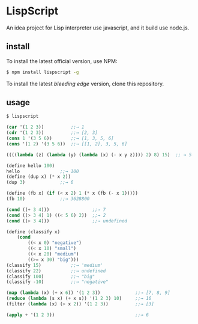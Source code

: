 # LispScript

An idea project for Lisp interpreter use javascript, and it build use node.js.

## install
To install the latest official version, use NPM:

```bash
$ npm install lispscript -g
```

To install the latest _bleeding edge_ version, clone this repository.


## usage

```bash
$ lispscript
```

```lisp
(car '(1 2 3))          ;;→ 1
(cdr '(1 2 3))          ;;→ [2, 3]
(cons 1 '(3 5 6))       ;;→ [1, 3, 5, 6]
(cons '(1 2) '(3 5 6))  ;;→ [[1, 2], 3, 5, 6]

((((lambda (z) (lambda (y) (lambda (x) (- x y z)))) 2) 8) 15)  ;; → 5

(define hello 100)
hello               ;;→ 100
(define (dup x) (* x 2))
(dup 3)             ;;→ 6

(define (fb x) (if (< x 2) 1 (* x (fb (- x 1)))))
(fb 10)             ;;→ 3628800

(cond ((+ 3 4)))                ;;→ 7
(cond ((> 3 4) 1) ((< 5 6) 2))  ;;→ 2
(cond ((> 3 4)))                ;;→ undefined

(define (classify x)
    (cond
        ((< x 0) "negative")
        ((< x 10) "small")
        ((< x 20) "medium")
        ((>= x 30) "big")))
(classify 15)           ;;→ 'medium'
(classify 22)           ;;→ undefined
(classify 100)          ;;→ "big"
(classify -10)          ;;→ "negative"

(map (lambda (x) (+ x 6)) '(1 2 3))             ;;→ [7, 8, 9]
(reduce (lambda (s x) (+ x s)) '(1 2 3) 10)     ;;→ 16
(filter (lambda (x) (> x 2)) '(1 2 3))          ;;→ [3]

(apply + '(1 2 3))                              ;;→ 6
```




